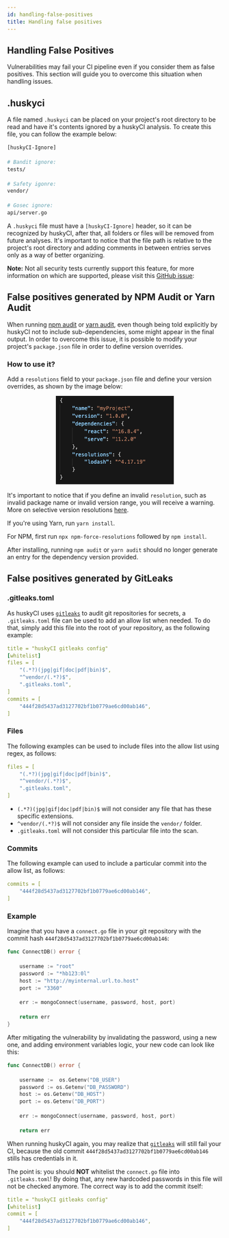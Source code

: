 ```yaml
---
id: handling-false-positives
title: Handling false positives
---
```


## Handling False Positives

Vulnerabilities may fail your CI pipeline even if you consider them as false positives. This section will guide you to overcome this situation when handling issues.

## .huskyci

A file named `.huskyci` can be placed on your project's root directory to be read and have it's contents ignored by a huskyCI analysis. To create this file, you can follow the example below:

```sh
[huskyCI-Ignore]

# Bandit ignore:
tests/

# Safety igonre:
vendor/

# Gosec ignore:
api/server.go
```

A `.huskyci` file must have a `[huskyCI-Ignore]` header, so it can be recognized by huskyCI, after that, all folders or files will be removed from future analyses. It's important to notice that the file path is relative to the project's root directory and adding comments in between entries serves only as a way of better organizing.

**Note:** Not all security tests currently support this feature, for more information on which are supported, please visit this [GitHub issue](https://github.com/globocom/huskyCI/issues/461):

## False positives generated by NPM Audit or Yarn Audit

When running [npm audit](https://docs.npmjs.com/clit/audit) or [yarn audit](https://classic.yarnpkg.com/en/docs/cli/audit/), even though being told explicitly by huskyCI not to include sub-dependencies, some might appear in the final output. In order to overcome this issue, it is possible to modify your project's `package.json` file in order to define version overrides.

### How to use it?

Add a `resolutions` field to your `package.json` file and define your version overrides, as shown by the image below:

<p align="center">
<img src="/img/package_lock_resolutions.png"/>
</p>

It's important to notice that if you define an invalid `resolution`, such as invalid package name or invalid version range, you will receive a warning. More on selective version resolutions [here](https://classic.yarnpkg.com/en/docs/selective-version-resolutions/).

If you're using Yarn, run `yarn install`.

For NPM, first run `npx npm-force-resolutions` followed by `npm install`.

After installing, running `npm audit` or `yarn audit` should no longer generate an entry for the dependency version provided.

## False positives generated by GitLeaks

### .gitleaks.toml

As huskyCI uses [`gitleaks`](https://github.com/zricethezav/gitleaks) to audit git repositories for secrets, a `.gitleaks.toml` file can be used to add an allow list when needed. To do that, simply add this file into the root of your repository, as the following example:

```yml
title = "huskyCI gitleaks config"
[whitelist]
files = [
    "(.*?)(jpg|gif|doc|pdf|bin)$",
    "^vendor/(.*?)$",
    ".gitleaks.toml",
]
commits = [
    "444f28d5437ad3127702bf1b0779ae6cd00ab146",
]
```

### Files

The following examples can be used to include files into the allow list using regex, as follows:

```yml
files = [
    "(.*?)(jpg|gif|doc|pdf|bin)$",
    "^vendor/(.*?)$",
    ".gitleaks.toml",
]
```

* `(.*?)(jpg|gif|doc|pdf|bin)$` will not consider any file that has these specific extensions.
* `^vendor/(.*?)$` will not consider any file inside the `vendor/` folder.
* `.gitleaks.toml` will not consider this particular file into the scan.

### Commits

The following example can used to include a particular commit into the allow list, as follows:

```yml
commits = [
    "444f28d5437ad3127702bf1b0779ae6cd00ab146",
]
```  


### Example

Imagine that you have a `connect.go` file in your git repository with the commit hash `444f28d5437ad3127702bf1b0779ae6cd00ab146`:

```go
func ConnectDB() error {

    username := "root"
    password := "*hb123:0l"
    host := "http://myinternal.url.to.host"
    port := "3360"

    err := mongoConnect(username, password, host, port)

    return err
}
```

After mitigating the vulnerability by invalidating the password, using a new one, and adding environment variables logic, your new code can look like this:

```go
func ConnectDB() error {

    username :=  os.Getenv("DB_USER")
    password := os.Getenv("DB_PASSWORD")
    host := os.Getenv("DB_HOST")
    port := os.Getenv("DB_PORT")

    err := mongoConnect(username, password, host, port)

    return err
```

When running huskyCI again, you may realize that [`gitleaks`](https://github.com/zricethezav/gitleaks) will still fail your CI, because the old commit `444f28d5437ad3127702bf1b0779ae6cd00ab146` stills has credentials in it. 

The point is: you should **NOT** whitelist the `connect.go` file into  `.gitleaks.toml`! By doing that, any new hardcoded passwords in this file will not be checked anymore. The correct way is to add the commit itself:

```yml
title = "huskyCI gitleaks config"
[whitelist]
commit = [
    "444f28d5437ad3127702bf1b0779ae6cd00ab146",
]
```